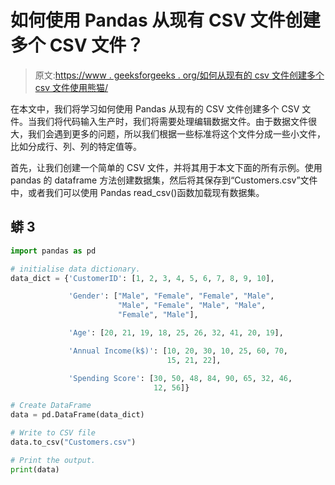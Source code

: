 # 如何使用 Pandas 从现有 CSV 文件创建多个 CSV 文件？

> 原文:[https://www . geeksforgeeks . org/如何从现有的 csv 文件创建多个 csv 文件使用熊猫/](https://www.geeksforgeeks.org/how-to-create-multiple-csv-files-from-existing-csv-file-using-pandas/)

在本文中，我们将学习如何使用 Pandas 从现有的 CSV 文件创建多个 CSV 文件。当我们将代码输入生产时，我们将需要处理编辑数据文件。由于数据文件很大，我们会遇到更多的问题，所以我们根据一些标准将这个文件分成一些小文件，比如分成行、列、列的特定值等。

首先，让我们创建一个简单的 CSV 文件，并将其用于本文下面的所有示例。使用 pandas 的 dataframe 方法创建数据集，然后将其保存到“Customers.csv”文件中，或者我们可以使用 Pandas read_csv()函数加载现有数据集。

## 蟒 3

```py
import pandas as pd

# initialise data dictionary.
data_dict = {'CustomerID': [1, 2, 3, 4, 5, 6, 7, 8, 9, 10],

             'Gender': ["Male", "Female", "Female", "Male",
                        "Male", "Female", "Male", "Male",
                        "Female", "Male"],

             'Age': [20, 21, 19, 18, 25, 26, 32, 41, 20, 19],

             'Annual Income(k$)': [10, 20, 30, 10, 25, 60, 70,
                                   15, 21, 22],

             'Spending Score': [30, 50, 48, 84, 90, 65, 32, 46,
                                12, 56]}

# Create DataFrame
data = pd.DataFrame(data_dict)

# Write to CSV file
data.to_csv("Customers.csv")

# Print the output.
print(data)
```